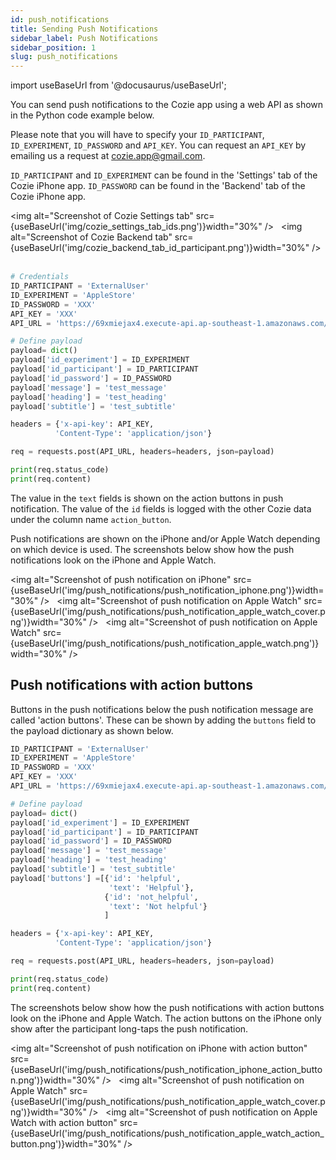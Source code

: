 ```yaml
---
id: push_notifications
title: Sending Push Notifications
sidebar_label: Push Notifications
sidebar_position: 1
slug: push_notifications
---
```


import useBaseUrl from '@docusaurus/useBaseUrl';

You can send push notifications to the Cozie app using a web API as shown in the Python code example below. 

Please note that you will have to specify your `ID_PARTICIPANT`, `ID_EXPERIMENT`, `ID_PASSWORD` and `API_KEY`.
You can request an `API_KEY` by emailing us a request at [cozie.app@gmail.com](mailto:cozie.app@gmail.com?subject=Cozie%20Apple%20API%20key%20request%20for%20push%20notifications).

`ID_PARTICIPANT` and `ID_EXPERIMENT` can be found in the 'Settings' tab of the Cozie iPhone app.
`ID_PASSWORD` can be found in the 'Backend' tab of the Cozie iPhone app.

<img alt="Screenshot of Cozie Settings tab" src={useBaseUrl('img/cozie_settings_tab_ids.png')}width="30%" /> &nbsp;
<img alt="Screenshot of Cozie Backend tab" src={useBaseUrl('img/cozie_backend_tab_id_participant.png')}width="30%" /> &nbsp;



```python
# Credentials
ID_PARTICIPANT = 'ExternalUser'
ID_EXPERIMENT = 'AppleStore'
ID_PASSWORD = 'XXX'
API_KEY = 'XXX'
API_URL = 'https://69xmiejax4.execute-api.ap-southeast-1.amazonaws.com/prod/notification/'

# Define payload
payload= dict()
payload['id_experiment'] = ID_EXPERIMENT
payload['id_participant'] = ID_PARTICIPANT
payload['id_password'] = ID_PASSWORD
payload['message'] = 'test_message'
payload['heading'] = 'test_heading'
payload['subtitle'] = 'test_subtitle'

headers = {'x-api-key': API_KEY,
          'Content-Type': 'application/json'}

req = requests.post(API_URL, headers=headers, json=payload)

print(req.status_code)
print(req.content)
```


The value in the `text` fields is shown on the action buttons in push notification.
The value of the `id` fields is logged with the other Cozie data under the column name `action_button`. 

Push notifications are shown on the iPhone and/or Apple Watch depending on which device is used. The screenshots below show how the push notifications look on the iPhone and Apple Watch.
   
<img alt="Screenshot of push notification on iPhone" src={useBaseUrl('img/push_notifications/push_notification_iphone.png')}width="30%" /> &nbsp;
<img alt="Screenshot of push notification on Apple Watch" src={useBaseUrl('img/push_notifications/push_notification_apple_watch_cover.png')}width="30%" /> &nbsp;
<img alt="Screenshot of push notification on Apple Watch" src={useBaseUrl('img/push_notifications/push_notification_apple_watch.png')}width="30%" /> &nbsp;


## Push notifications with action buttons
Buttons in the push notifications below the push notification message are called 'action buttons'. These can be shown by adding the `buttons` field to the payload dictionary as shown below.


```python
ID_PARTICIPANT = 'ExternalUser'
ID_EXPERIMENT = 'AppleStore'
ID_PASSWORD = 'XXX'
API_KEY = 'XXX'
API_URL = 'https://69xmiejax4.execute-api.ap-southeast-1.amazonaws.com/prod/notification/'

# Define payload
payload= dict()
payload['id_experiment'] = ID_EXPERIMENT
payload['id_participant'] = ID_PARTICIPANT
payload['id_password'] = ID_PASSWORD
payload['message'] = 'test_message'
payload['heading'] = 'test_heading'
payload['subtitle'] = 'test_subtitle'
payload['buttons'] =[{'id': 'helpful',
                      'text': 'Helpful'},
                     {'id': 'not_helpful',
                      'text': 'Not helpful'}
                     ]

headers = {'x-api-key': API_KEY,
          'Content-Type': 'application/json'}

req = requests.post(API_URL, headers=headers, json=payload)

print(req.status_code)
print(req.content)
```
The screenshots below show how the push notifications with action buttons look on the iPhone and Apple Watch. The action buttons on the iPhone only show after the participant long-taps the push notification.

<img alt="Screenshot of push notification on iPhone with action button" src={useBaseUrl('img/push_notifications/push_notification_iphone_action_button.png')}width="30%" /> &nbsp;
<img alt="Screenshot of push notification on Apple Watch" src={useBaseUrl('img/push_notifications/push_notification_apple_watch_cover.png')}width="30%" /> &nbsp;
<img alt="Screenshot of push notification on Apple Watch with action button" src={useBaseUrl('img/push_notifications/push_notification_apple_watch_action_button.png')}width="30%" /> &nbsp;

